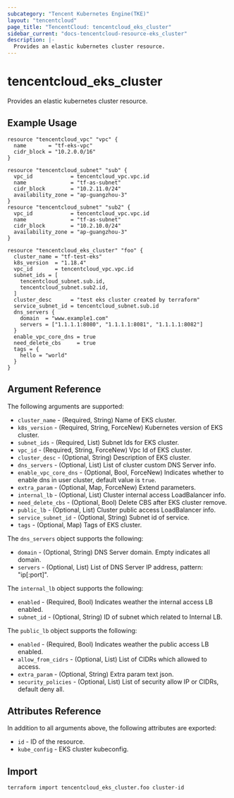 ```yaml
---
subcategory: "Tencent Kubernetes Engine(TKE)"
layout: "tencentcloud"
page_title: "TencentCloud: tencentcloud_eks_cluster"
sidebar_current: "docs-tencentcloud-resource-eks_cluster"
description: |-
  Provides an elastic kubernetes cluster resource.
---
```


# tencentcloud_eks_cluster

Provides an elastic kubernetes cluster resource.

## Example Usage

```hcl
resource "tencentcloud_vpc" "vpc" {
  name       = "tf-eks-vpc"
  cidr_block = "10.2.0.0/16"
}

resource "tencentcloud_subnet" "sub" {
  vpc_id            = tencentcloud_vpc.vpc.id
  name              = "tf-as-subnet"
  cidr_block        = "10.2.11.0/24"
  availability_zone = "ap-guangzhou-3"
}
resource "tencentcloud_subnet" "sub2" {
  vpc_id            = tencentcloud_vpc.vpc.id
  name              = "tf-as-subnet"
  cidr_block        = "10.2.10.0/24"
  availability_zone = "ap-guangzhou-3"
}

resource "tencentcloud_eks_cluster" "foo" {
  cluster_name = "tf-test-eks"
  k8s_version  = "1.18.4"
  vpc_id       = tencentcloud_vpc.vpc.id
  subnet_ids = [
    tencentcloud_subnet.sub.id,
    tencentcloud_subnet.sub2.id,
  ]
  cluster_desc      = "test eks cluster created by terraform"
  service_subnet_id = tencentcloud_subnet.sub.id
  dns_servers {
    domain  = "www.example1.com"
    servers = ["1.1.1.1:8080", "1.1.1.1:8081", "1.1.1.1:8082"]
  }
  enable_vpc_core_dns = true
  need_delete_cbs     = true
  tags = {
    hello = "world"
  }
}
```

## Argument Reference

The following arguments are supported:

* `cluster_name` - (Required, String) Name of EKS cluster.
* `k8s_version` - (Required, String, ForceNew) Kubernetes version of EKS cluster.
* `subnet_ids` - (Required, List) Subnet Ids for EKS cluster.
* `vpc_id` - (Required, String, ForceNew) Vpc Id of EKS cluster.
* `cluster_desc` - (Optional, String) Description of EKS cluster.
* `dns_servers` - (Optional, List) List of cluster custom DNS Server info.
* `enable_vpc_core_dns` - (Optional, Bool, ForceNew) Indicates whether to enable dns in user cluster, default value is `true`.
* `extra_param` - (Optional, Map, ForceNew) Extend parameters.
* `internal_lb` - (Optional, List) Cluster internal access LoadBalancer info.
* `need_delete_cbs` - (Optional, Bool) Delete CBS after EKS cluster remove.
* `public_lb` - (Optional, List) Cluster public access LoadBalancer info.
* `service_subnet_id` - (Optional, String) Subnet id of service.
* `tags` - (Optional, Map) Tags of EKS cluster.

The `dns_servers` object supports the following:

* `domain` - (Optional, String) DNS Server domain. Empty indicates all domain.
* `servers` - (Optional, List) List of DNS Server IP address, pattern: "ip[:port]".

The `internal_lb` object supports the following:

* `enabled` - (Required, Bool) Indicates weather the internal access LB enabled.
* `subnet_id` - (Optional, String) ID of subnet which related to Internal LB.

The `public_lb` object supports the following:

* `enabled` - (Required, Bool) Indicates weather the public access LB enabled.
* `allow_from_cidrs` - (Optional, List) List of CIDRs which allowed to access.
* `extra_param` - (Optional, String) Extra param text json.
* `security_policies` - (Optional, List) List of security allow IP or CIDRs, default deny all.

## Attributes Reference

In addition to all arguments above, the following attributes are exported:

* `id` - ID of the resource.
* `kube_config` - EKS cluster kubeconfig.


## Import

```
terraform import tencentcloud_eks_cluster.foo cluster-id
```

